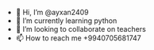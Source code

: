 - 👋 Hi, I’m @ayxan2409
- 🌱 I’m currently learning python
- 💞️ I’m looking to collaborate on teachers 
- 📫 How to reach me +9940705681747

<!---
ayxan2409/ayxan2409 is a ✨ special ✨ repository because its `README.md` (this file) appears on your GitHub profile.
You can click the Preview link to take a look at your changes.
--->
